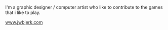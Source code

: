 I'm a graphic designer / computer artist who like to contribute to the
games that i like to play.

www.jwbjerk.com